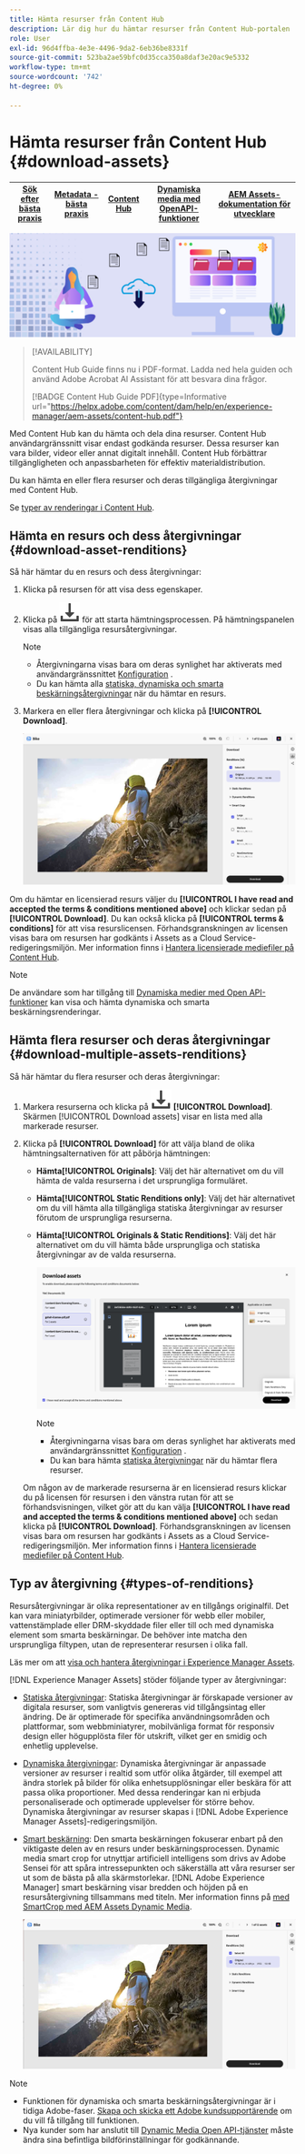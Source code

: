 ```yaml
---
title: Hämta resurser från Content Hub
description: Lär dig hur du hämtar resurser från Content Hub-portalen
role: User
exl-id: 96d4ffba-4e3e-4496-9da2-6eb36be8331f
source-git-commit: 523ba2ae59bfc0d35cca350a8daf3e20ac9e5332
workflow-type: tm+mt
source-wordcount: '742'
ht-degree: 0%

---
```


# Hämta resurser från Content Hub {#download-assets}

| [Sök efter bästa praxis](/help/assets/search-best-practices.md) | [Metadata - bästa praxis](/help/assets/metadata-best-practices.md) | [Content Hub](/help/assets/product-overview.md) | [Dynamiska media med OpenAPI-funktioner](/help/assets/dynamic-media-open-apis-overview.md) | [AEM Assets-dokumentation för utvecklare](https://developer.adobe.com/experience-cloud/experience-manager-apis/) |
| ------------- | --------------------------- |---------|----|-----|

<!-- ![Download assets](assets/download-asset.jpg) -->
![Hämta resurser](assets/download-asset-genstudio.jpeg)

>[!AVAILABILITY]
>
>Content Hub Guide finns nu i PDF-format. Ladda ned hela guiden och använd Adobe Acrobat AI Assistant för att besvara dina frågor.
>
>[!BADGE Content Hub Guide PDF]{type=Informative url="https://helpx.adobe.com/content/dam/help/en/experience-manager/aem-assets/content-hub.pdf"}

Med Content Hub kan du hämta och dela dina resurser. Content Hub användargränssnitt visar endast godkända resurser. Dessa resurser kan vara bilder, videor eller annat digitalt innehåll. Content Hub förbättrar tillgängligheten och anpassbarheten för effektiv materialdistribution.

Du kan hämta en eller flera resurser och deras tillgängliga återgivningar med Content Hub.

Se [typer av renderingar i Content Hub](#types-of-renditions).

## Hämta en resurs och dess återgivningar {#download-asset-renditions}

Så här hämtar du en resurs och dess återgivningar:

1. Klicka på resursen för att visa dess egenskaper.

1. Klicka på ![download](/help/assets/assets/download-icon.svg) för att starta hämtningsprocessen. På hämtningspanelen visas alla tillgängliga resursåtergivningar.

   >[!NOTE]
   >
   * Återgivningarna visas bara om deras synlighet har aktiverats med användargränssnittet [Konfiguration](/help/assets/configure-content-hub-ui-options.md#renditions-content-hub) .
   * Du kan hämta alla [statiska, dynamiska och smarta beskärningsåtergivningar](#types-of-renditions) när du hämtar en resurs.

1. Markera en eller flera återgivningar och klicka på **[!UICONTROL Download]**.

   ![Hämta renderingar för en enskild resurs](/help/assets/assets/download-single-asset-renditions.png)


Om du hämtar en licensierad resurs väljer du **[!UICONTROL I have read and accepted the terms & conditions mentioned above]** och klickar sedan på **[!UICONTROL Download]**. Du kan också klicka på **[!UICONTROL terms & conditions]** för att visa resurslicensen. Förhandsgranskningen av licensen visas bara om resursen har godkänts i Assets as a Cloud Service-redigeringsmiljön. Mer information finns i [Hantera licensierade mediefiler på Content Hub](/help/assets/manage-licensed-assets-on-content-hub.md).

>[!NOTE]
>
De användare som har tillgång till [Dynamiska medier med Open API-funktioner](/help/assets/dynamic-media-open-apis-overview.md) kan visa och hämta dynamiska och smarta beskärningsrenderingar.

## Hämta flera resurser och deras återgivningar {#download-multiple-assets-renditions}

Så här hämtar du flera resurser och deras återgivningar:

1. Markera resurserna och klicka på ![Hämta](/help/assets/assets/download-icon.svg) **[!UICONTROL Download]**. Skärmen [!UICONTROL Download assets] visar en lista med alla markerade resurser.
1. Klicka på **[!UICONTROL Download]** för att välja bland de olika hämtningsalternativen för att påbörja hämtningen:

   * **Hämta[!UICONTROL Originals]**: Välj det här alternativet om du vill hämta de valda resurserna i det ursprungliga formuläret.
   * **Hämta[!UICONTROL Static Renditions only]**: Välj det här alternativet om du vill hämta alla tillgängliga statiska återgivningar av resurser förutom de ursprungliga resurserna.
   * **Hämta[!UICONTROL Originals & Static Renditions]**: Välj det här alternativet om du vill hämta både ursprungliga och statiska återgivningar av de valda resurserna.

     ![Hämta flera återgivningar](/help/assets/assets/download-multiple-renditions.png)

     >[!NOTE]
     >
     * Återgivningarna visas bara om deras synlighet har aktiverats med användargränssnittet [Konfiguration](/help/assets/configure-content-hub-ui-options.md#renditions-content-hub) .
     * Du kan bara hämta [statiska återgivningar](#types-of-renditions) när du hämtar flera resurser.

   Om någon av de markerade resurserna är en licensierad resurs klickar du på licensen för resursen i den vänstra rutan för att se förhandsvisningen, vilket gör att du kan välja **[!UICONTROL I have read and accepted the terms & conditions mentioned above]** och sedan klicka på **[!UICONTROL Download]**. Förhandsgranskningen av licensen visas bara om resursen har godkänts i Assets as a Cloud Service-redigeringsmiljön. Mer information finns i [Hantera licensierade mediefiler på Content Hub](/help/assets/manage-licensed-assets-on-content-hub.md).

   <!--![download-multiple-license](/help/assets/assets/download-multiple-license.png)-->

<!--1. On the Content Hub homepage, select the asset and click **Download**. The **Download assets** dialog box displays a license or list of licenses associated with the selected assets in the left pane. 
1. Click a license in the left pane to see its PDF in the middle pane and the associated assets with it in the right pane. The license PDF preview is displayed only if the license is approved in your Assets as a Cloud Service environment. [Approve the license PDFs](/help/assets/approve-assets-content-hub.md) of the selected assets to see their previews.
1. Optional: Click ![remove-icon](/help/assets/assets/remove-icon.svg) to remove a license from the dialog box.
1. Select **I have read and accept all the terms and conditions mentioned above.** 
1. Click **Download** to download the selected assets.-->

<!---This dialog box displays the list of licenses associated with the selected assets in the left pane. Select a license to preview its terms and conditions (in pdf format) in the middle pane and the preview of the associated assets to the license in the right. Reviewed licenses are highlighted in light blue.


The dialog box that displays depends on whether the download list includes expired assets or only non-expired assets. <br/>
**Download expired assets dialog box:** This dialog box displays the expired assets' preview along with their expiry date in the left pane. The expired assets' count out of total selected displays in the right pane. Click **Proceed with all assets** to download expired assets with other assets (if present). The Download assets dialog box displays. See the [Download assets dialog box](#Download-asset-dialog-box) to proceed further.
    
    >[!NOTE]
    >
    >[Enable the download option for expired assets](/help/assets/configure-content-hub-ui-options.md#expired-assets-content-hub) to download them. Only expired assets that have enabled downloading are available for download.

   <a id="Download-asset-dialog-box"></a> **Download assets dialog box:** This dialog box displays the list of licenses associated with the selected assets in the left pane. Select a license to preview its terms and conditions (in pdf format) in the middle pane and the associated assets' preview and their count in the right pane. Reviewed licenses are highlighted in light blue.

    >[!NOTE]
    >
    > The **Download Asset dialog box** previews licensing terms and conditions only for approved licenses. [Approve the assets' licenses](/help/assets/approve-assets-content-hub.md) before downloading them to preview their licensing terms in the **Download Asset dialog box**.

1. Click  ![remove-icon](/help/assets/assets/remove-icon.svg) to remove a license from the download dialog box. 

1. Accept the terms and conditions and then click **Download** to download assets associated with the available licenses in the left pane.-->
<!--![download-multiple-license](/help/assets/assets/download-multiple-license.png)-->

<!---
### Download non-licensed Assets {#download-non-licensed-assets}

 To download non-licensed assets, select the assets and click ![download](/help/assets/assets/download-icon.svg) from the top rail.-->


## Typ av återgivning {#types-of-renditions}

Resursåtergivningar är olika representationer av en tillgångs originalfil. Det kan vara miniatyrbilder, optimerade versioner för webb eller mobiler, vattenstämplade eller DRM-skyddade filer eller till och med dynamiska element som smarta beskärningar. De behöver inte matcha den ursprungliga filtypen, utan de representerar resursen i olika fall.

Läs mer om att [visa och hantera återgivningar i Experience Manager Assets](/help/assets/renditions.md).

[!DNL Experience Manager Assets] stöder följande typer av återgivningar:

* [Statiska återgivningar](/help/assets/renditions.md#static-renditions): Statiska återgivningar är förskapade versioner av digitala resurser, som vanligtvis genereras vid tillgångsintag eller ändring. De är optimerade för specifika användningsområden och plattformar, som webbminiatyrer, mobilvänliga format för responsiv design eller högupplösta filer för utskrift, vilket ger en smidig och enhetlig upplevelse.

* [Dynamiska återgivningar](/help/assets/renditions.md#dynamic-renditions): Dynamiska återgivningar är anpassade versioner av resurser i realtid som utför olika åtgärder, till exempel att ändra storlek på bilder för olika enhetsupplösningar eller beskära för att passa olika proportioner. Med dessa renderingar kan ni erbjuda personaliserade och optimerade upplevelser för större behov. Dynamiska återgivningar av resurser skapas i [!DNL Adobe Experience Manager Assets]-redigeringsmiljön.

* [Smart beskärning](/help/assets/dynamic-media/image-profiles.md#creating-image-profiles): Den smarta beskärningen fokuserar enbart på den viktigaste delen av en resurs under beskärningsprocessen. Dynamic media smart crop for utnyttjar artificiell intelligens som drivs av Adobe Sensei för att spåra intressepunkten och säkerställa att våra resurser ser ut som de bästa på alla skärmstorlekar. [!DNL Adobe Experience Manager] smart beskärning visar bredden och höjden på en resursåtergivning tillsammans med titeln. Mer information finns på [med SmartCrop med AEM Assets Dynamic Media](https://experienceleague.adobe.com/en/docs/experience-manager-learn/assets/dynamic-media/images/smart-crop-feature-video-use).

  ![Återgivningstyper](/help/assets/assets/renditions-types.png)


>[!NOTE]
> 
* Funktionen för dynamiska och smarta beskärningsåtergivningar är i tidiga Adobe-faser. [Skapa och skicka ett Adobe kundsupportärende](https://helpx.adobe.com/enterprise/using/support-for-experience-cloud.html) om du vill få tillgång till funktionen.
* Nya kunder som har anslutit till [Dynamic Media Open API-tjänster](/help/assets/dynamic-media-open-apis-overview.md) måste ändra sina befintliga bildförinställningar för godkännande.



